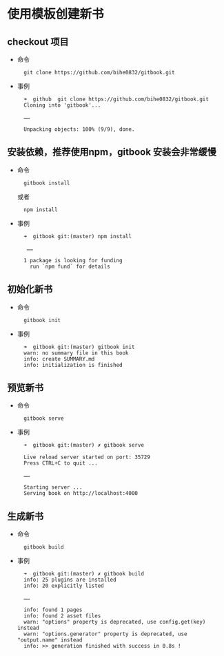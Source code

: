 # 使用模板创建新书

## checkout 项目

- 命令

        git clone https://github.com/bihe0832/gitbook.git

- 事例
  
        ➜  github  git clone https://github.com/bihe0832/gitbook.git
        Cloning into 'gitbook'...
       
        ……
    
        Unpacking objects: 100% (9/9), done.
    
## 安装依赖，推荐使用npm，gitbook 安装会非常缓慢

- 命令

        gitbook install
            
    或者
            
        npm install

- 事例
                
        ➜  gitbook git:(master) npm install
                 
         ……

        1 package is looking for funding
          run `npm fund` for details

## 初始化新书

- 命令

        gitbook init
            
- 事例
            
        ➜  gitbook git:(master) gitbook init
        warn: no summary file in this book
        info: create SUMMARY.md
        info: initialization is finished
    
## 预览新书

- 命令

        gitbook serve
            
- 事例
            
        ➜  gitbook git:(master) ✗ gitbook serve

        Live reload server started on port: 35729
        Press CTRL+C to quit ...
        
        ……
        
        Starting server ...
        Serving book on http://localhost:4000

## 生成新书

- 命令

        gitbook build
            
- 事例
            
        ➜  gitbook git:(master) ✗ gitbook build
        info: 25 plugins are installed
        info: 20 explicitly listed
        
        ……
        
        info: found 1 pages
        info: found 2 asset files
        warn: "options" property is deprecated, use config.get(key) instead
        warn: "options.generator" property is deprecated, use "output.name" instead
        info: >> generation finished with success in 0.8s !


